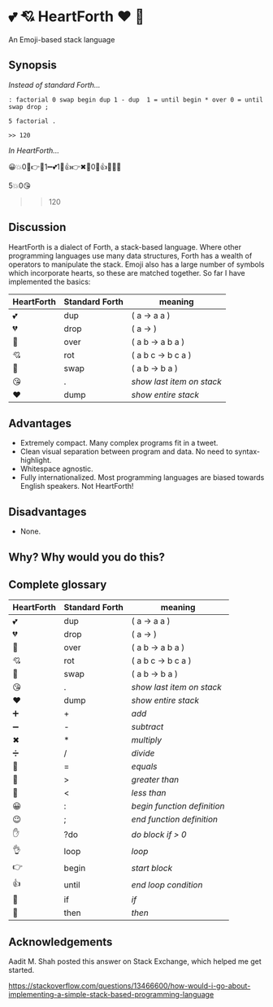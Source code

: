 💕  💘  HeartForth ❤ 💞  
======================

An Emoji-based stack language

## Synopsis

*Instead of standard Forth...*

```
: factorial 0 swap begin dup 1 - dup  1 = until begin * over 0 = until swap drop ;

5 factorial .

>> 120 
```

*In HeartForth...*

😀💥0💞👉💕1➖💕1🙏👍👉✖💑0🙏👍💞💔😉

5💥0😘  

>> 120

## Discussion

HeartForth is a dialect of Forth, a stack-based language. Where other programming languages use many data structures, 
Forth has a wealth of operators to manipulate the stack. Emoji also has a large number of symbols which incorporate hearts, 
so these are matched together. So far I have implemented the basics:

| HeartForth | Standard Forth | meaning |
| --- | --- | --- |
| 💕   | dup | ( a -> a a ) |
| 💔   | drop | ( a -> ) |
| 💑   | over | ( a b -> a b a ) |
| 💘   | rot | ( a b c -> b c a ) |
| 💞   | swap | ( a b -> b a ) |
| 😘   | . | *show last item on stack* |
| ❤   | dump | *show entire stack* |

## Advantages

* Extremely compact. Many complex programs fit in a tweet.
* Clean visual separation between program and data. No need to syntax-highlight.
* Whitespace agnostic. 
* Fully internationalized. Most programming languages are biased towards English speakers. Not HeartForth!

## Disadvantages

* None.

## Why? Why would you do this?


## Complete glossary

| HeartForth | Standard Forth | meaning |
| --- | --- | --- |
| 💕   | dup | ( a -> a a ) |
| 💔   | drop | ( a -> ) |
| 💑   | over | ( a b -> a b a ) |
| 💘   | rot | ( a b c -> b c a ) |
| 💞   | swap | ( a b -> b a ) |
| 😘   | . | *show last item on stack* |
| ❤   | dump | *show entire stack* |
| ➕   | + | *add* |
| ➖   | - | *subtract* |
| ✖   | * | *multiply* |
| ➗   | / | *divide* |
| 🙏   | = | *equals* |
| 📢   | > | *greater than* |
| 📡   | < | *less than* |
| 😀   | : | *begin function definition*|
| 😉   | ; | *end function definition*|
| ✋   | ?do | *do block if > 0* |
| 👌   | loop | *loop* |
| 👉   | begin | *start block* |
| 👍   | until | *end loop condition* |
| 👐   | if | *if* |
| 👏   | then | *then* |



## Acknowledgements

Aadit M. Shah posted this answer on Stack Exchange, which helped me get started.

https://stackoverflow.com/questions/13466600/how-would-i-go-about-implementing-a-simple-stack-based-programming-language

